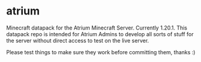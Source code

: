 # atrium
Minecraft datapack for the Atrium Minecraft Server. Currently 1.20.1.
This datapack repo is intended for Atrium Admins to develop all sorts of stuff for the server without direct access to test on the live server.

Please test things to make sure they work before committing them, thanks :)
